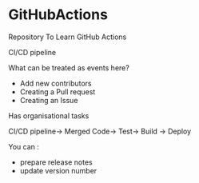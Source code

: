 # GitHubActions
Repository To Learn GitHub Actions

CI/CD pipeline

What can be treated as events here?
- Add new contributors
- Creating a Pull request
- Creating an Issue

Has organisational tasks

CI/CD pipeline->
Merged Code-> Test-> Build -> Deploy

You can :
- prepare release notes
- update version number
